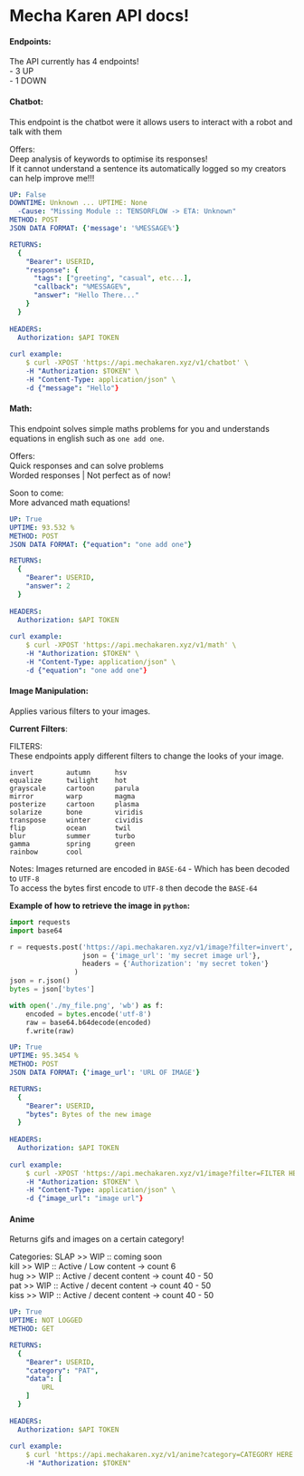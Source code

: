 # Mecha Karen API docs!

#### Endpoints:
The API currently has 4 endpoints!<br/>
    - 3 UP <br/>
    - 1 DOWN<br/>

#### Chatbot:
This endpoint is the chatbot were it allows users to interact with a robot and talk with them

Offers:<br/>
Deep analysis of keywords to optimise its responses!<br/>
If it cannot understand a sentence its automatically logged so my creators can help improve me!!!

```yaml
UP: False
DOWNTIME: Unknown ... UPTIME: None
  -Cause: "Missing Module :: TENSORFLOW -> ETA: Unknown"
METHOD: POST
JSON DATA FORMAT: {'message': '%MESSAGE%'}

RETURNS:
  {
    "Bearer": USERID,
    "response": {
      "tags": ["greeting", "casual", etc...],
      "callback": "%MESSAGE%",
      "answer": "Hello There..."
    }
  }
  
HEADERS:
  Authorization: $API TOKEN
  
curl example:
    $ curl -XPOST 'https://api.mechakaren.xyz/v1/chatbot' \
    -H "Authorization: $TOKEN" \
    -H "Content-Type: application/json" \
    -d {"message": "Hello"}
```

#### Math:
This endpoint solves simple maths problems for you and understands equations in english such as `one add one`.

Offers:
<br/>
  Quick responses and can solve problems<br/>
  Worded responses | Not perfect as of now!
  
Soon to come:<br/>
  More advanced math equations!
  
```yaml
UP: True
UPTIME: 93.532 %
METHOD: POST
JSON DATA FORMAT: {"equation": "one add one"}

RETURNS:
  {
    "Bearer": USERID,
    "answer": 2
  }
  
HEADERS:
  Authorization: $API TOKEN
  
curl example:
    $ curl -XPOST 'https://api.mechakaren.xyz/v1/math' \
    -H "Authorization: $TOKEN" \
    -H "Content-Type: application/json" \
    -d {"equation": "one add one"}
```

#### Image Manipulation:
Applies various filters to your images.

**Current Filters**:<br/>
  
  FILTERS:<br/>
    These endpoints apply different filters to change the looks of your image.<br/>
  ```
  invert        autumn      hsv
  equalize      twilight    hot
  grayscale     cartoon     parula     
  mirror        warp        magma
  posterize     cartoon     plasma
  solarize      bone        viridis
  transpose     winter      cividis
  flip          ocean       twil
  blur          summer      turbo
  gamma         spring      green
  rainbow       cool    
  ```
  
Notes:
Images returned are encoded in `BASE-64` - Which has been decoded to `UTF-8`<br/>
To access the bytes first encode to `UTF-8` then decode the `BASE-64`

**Example of how to retrieve the image in `python`:**
```py
import requests
import base64

r = requests.post('https://api.mechakaren.xyz/v1/image?filter=invert',
                  json = {'image_url': 'my secret image url'},
                  headers = {'Authorization': 'my secret token'}
                )
json = r.json()
bytes = json['bytes']

with open('./my_file.png', 'wb') as f:
    encoded = bytes.encode('utf-8')
    raw = base64.b64decode(encoded)
    f.write(raw)
```

```yaml
UP: True
UPTIME: 95.3454 %
METHOD: POST
JSON DATA FORMAT: {'image_url': 'URL OF IMAGE'}

RETURNS:
  {
    "Bearer": USERID,
    "bytes": Bytes of the new image
  }
  
HEADERS:
  Authorization: $API TOKEN
  
curl example:
    $ curl -XPOST 'https://api.mechakaren.xyz/v1/image?filter=FILTER HERE' \
    -H "Authorization: $TOKEN" \
    -H "Content-Type: application/json" \
    -d {"image_url": "image url"}
```

#### Anime
Returns gifs and images on a certain category!

Categories:
    SLAP >> WIP :: coming soon<br/>
    kill >> WIP :: Active / Low content -> count 6<br/>
    hug >> WIP :: Active / decent content -> count 40 - 50<br/>
    pat >> WIP :: Active / decent content -> count 40 - 50<br/>
    kiss >> WIP :: Active / decent content -> count 40 - 50<br/>
    
```yaml
UP: True
UPTIME: NOT LOGGED
METHOD: GET

RETURNS:
  {
    "Bearer": USERID,
    "category": "PAT",
    "data": [
        URL
    ]
  }
  
HEADERS:
  Authorization: $API TOKEN
  
curl example:
    $ curl 'https://api.mechakaren.xyz/v1/anime?category=CATEGORY HERE' \
    -H "Authorization: $TOKEN"
